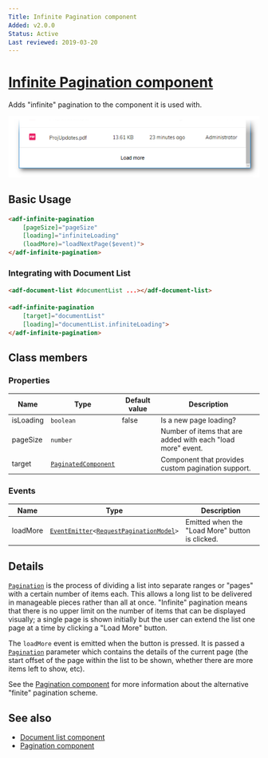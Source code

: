 ```yaml
---
Title: Infinite Pagination component
Added: v2.0.0
Status: Active
Last reviewed: 2019-03-20
---
```


# [Infinite Pagination component](../../../lib/core/src/lib/pagination/infinite-pagination.component.ts "Defined in infinite-pagination.component.ts")

Adds "infinite" pagination to the component it is used with.

![Infinite Pagination screenshot](../../docassets/images/InfPagination.png)

## Basic Usage

```html
<adf-infinite-pagination
    [pageSize]="pageSize"
    [loading]="infiniteLoading"
    (loadMore)="loadNextPage($event)">
</adf-infinite-pagination>
```

### Integrating with Document List

```html
<adf-document-list #documentList ...></adf-document-list>

<adf-infinite-pagination 
    [target]="documentList"
    [loading]="documentList.infiniteLoading">
</adf-infinite-pagination>
```

## Class members

### Properties

| Name | Type | Default value | Description |
| ---- | ---- | ------------- | ----------- |
| isLoading | `boolean` | false | Is a new page loading? |
| pageSize | `number` |  | Number of items that are added with each "load more" event. |
| target | [`PaginatedComponent`](../../../lib/core/src/lib/pagination/paginated-component.interface.ts) |  | Component that provides custom pagination support. |

### Events

| Name | Type | Description |
| ---- | ---- | ----------- |
| loadMore | [`EventEmitter`](https://angular.io/api/core/EventEmitter)`<`[`RequestPaginationModel`](../../../lib/core/src/lib/models/request-pagination.model.ts)`>` | Emitted when the "Load More" button is clicked. |

## Details

[`Pagination`](../../../lib/content-services/document-list/models/document-library.model.ts) is the process of dividing a list into separate ranges or "pages" with a
certain number of items each. This allows a long list to be delivered in manageable pieces
rather than all at once. "Infinite" pagination means that there is no upper limit on
the number of items that can be displayed visually; a single page is shown initially but
the user can extend the list one page at a time by clicking a "Load More" button.

The `loadMore` event is emitted when the button is pressed. It is passed a
[`Pagination`](../../../lib/content-services/document-list/models/document-library.model.ts)
parameter which contains the details of the current page (the start offset of the
page within the list to be shown, whether there are more items left to show, etc).

See the [Pagination component](pagination.component.md) for more information about the alternative "finite" pagination scheme.

## See also

-   [Document list component](../../content-services/components/document-list.component.md)
-   [Pagination component](pagination.component.md)
